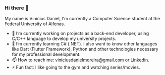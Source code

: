 ### Hi there 👋
My name is Vinícius Daniel, I'm currently a Computer Science student at the Federal University of Alfenas. 

- 🔭 I’m currently working on projects as a back-end developer, using C/C++ language to develop my university projects.
- 🌱 I’m currently learning C# (.NET). I also want to know other languages like Dart (Flutter Framework), Python and other technologies necessary for my professional development.
- 📫 How to reach me: viniciusdanielmoreira@gmail.com or <a href="linkedin.com/in/vinícius-moreira-02ab12210" target="_blank">Linkedin</a>.
- ⚡ Fun fact: I like going to the gym and watching series/movies.

<!--
**viniciusddmoreira/viniciusddmoreira** is a ✨ _special_ ✨ repository because its `README.md` (this file) appears on your GitHub profile.

Here are some ideas to get you started:

- 🔭 I’m currently working on ...
- 🌱 I’m currently learning ...
- 👯 I’m looking to collaborate on ...
- 🤔 I’m looking for help with ...
- 💬 Ask me about ...
- 📫 How to reach me: ...
- 😄 Pronouns: ...
- ⚡ Fun fact: ...
-->
